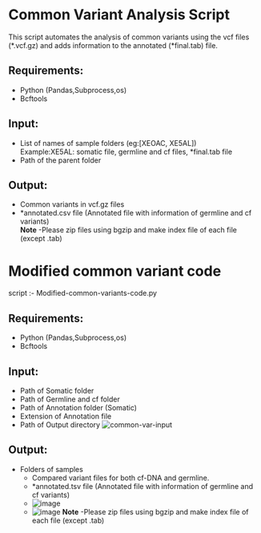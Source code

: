 # Common Variant Analysis Script
This script automates the analysis of common variants using the vcf files (*.vcf.gz) and adds information to the annotated (*final.tab) file.  
## **Requirements:**  
  - Python (Pandas,Subprocess,os)  
  - Bcftools  
## **Input:**  
  - List of names of sample folders (eg:[XEOAC, XE5AL])   
      Example:XE5AL: somatic file, germline and cf files, *final.tab file  
  - Path of the parent folder  
## **Output:** 
  - Common variants in vcf.gz files  
  - *annotated.csv file (Annotated file with information of germline and cf variants)  
**Note**
-Please zip files using bgzip and make index file of each file (except .tab)

# Modified common variant code
  script :- Modified-common-variants-code.py
## **Requirements:**  
  - Python (Pandas,Subprocess,os)  
  - Bcftools
## **Input:**  
  - Path of Somatic folder  
  - Path of Germline and cf folder
  - Path of Annotation folder (Somatic)
  - Extension of Annotation file
  - Path of Output directory
![common-var-input](https://github.com/user-attachments/assets/f8df6564-9eb1-4a3d-b85f-d8020e4df5a5)

## **Output:** 
  - Folders of samples 
      - Compared variant files for both cf-DNA and germline. 
      - *annotated.tsv file (Annotated file with information of germline and cf variants)
      - ![image](https://github.com/user-attachments/assets/6f3197c6-0c40-4020-bf25-519907ad9b4a)
      - ![image](https://github.com/user-attachments/assets/2d8e381e-4612-4a94-8b51-27f47d9c932d)
**Note**
-Please zip files using bgzip and make index file of each file (except .tab)


